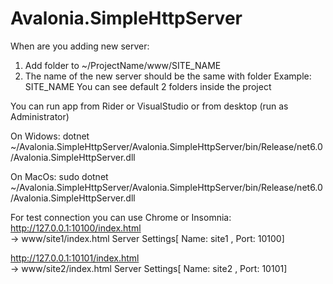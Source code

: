 # Avalonia.SimpleHttpServer

When are you adding new server:
1. Add folder to ~/ProjectName/www/SITE_NAME
2. The name of the new server should be the same with folder Example: SITE_NAME
You can see default 2 folders inside the project

You can run app from Rider or VisualStudio or from desktop (run as Administrator)

On Widows:
dotnet ~/Avalonia.SimpleHttpServer/Avalonia.SimpleHttpServer/bin/Release/net6.0/Avalonia.SimpleHttpServer.dll

On MacOs:
sudo dotnet ~/Avalonia.SimpleHttpServer/Avalonia.SimpleHttpServer/bin/Release/net6.0/Avalonia.SimpleHttpServer.dll

For test connection you can use Chrome or Insomnia: 
http://127.0.0.1:10100/index.html  
-> www/site1/index.html  Server Settings[ Name: site1 , Port: 10100]

http://127.0.0.1:10101/index.html  
-> www/site2/index.html  Server Settings[ Name: site2 , Port: 10101]
